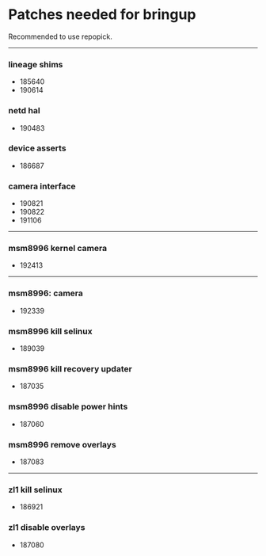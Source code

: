 # Patches needed for bringup

Recommended to use repopick.

-----
### lineage shims
- 185640
- 190614
### netd hal
- 190483
### device asserts
- 186687
### camera interface
- 190821
- 190822
- 191106
-----
### msm8996 kernel camera
- 192413
-----
### msm8996: camera
- 192339
### msm8996 kill selinux
- 189039
### msm8996 kill recovery updater
- 187035
### msm8996 disable power hints
- 187060
### msm8996 remove overlays
- 187083
-----
### zl1 kill selinux
- 186921
### zl1 disable overlays
- 187080
